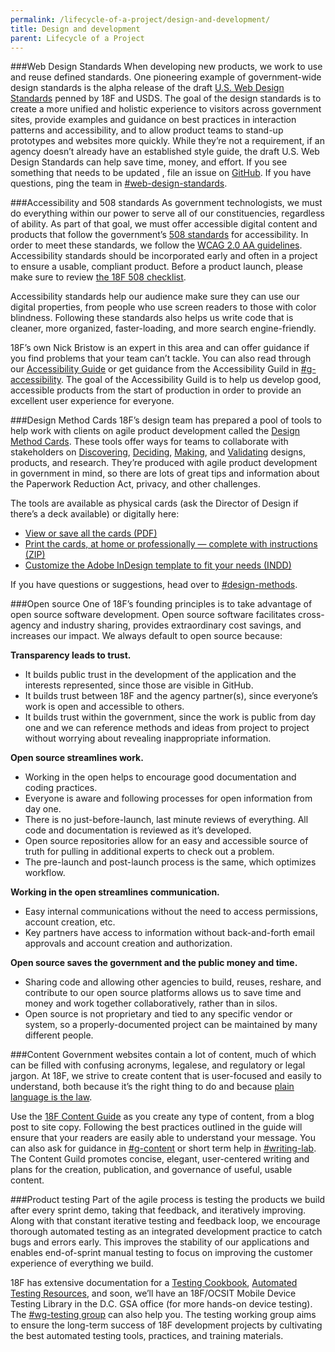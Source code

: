 ```yaml
---
permalink: /lifecycle-of-a-project/design-and-development/
title: Design and development
parent: Lifecycle of a Project
---
```


###Web Design Standards 
When developing new products, we work to use and reuse defined standards. One pioneering example of government-wide design standards is the alpha release of the draft [U.S. Web Design Standards](https://playbook.cio.gov/designstandards/) penned by 18F and USDS. The goal of the design standards is to create a more unified and holistic experience to visitors across government sites, provide examples and guidance on best practices in interaction patterns and accessibility, and to allow product teams to stand-up prototypes and websites more quickly. While they’re not a requirement, if an agency doesn’t already have an established style guide, the draft U.S. Web Design Standards can help save time, money, and effort. If you see something that needs to be updated , file an issue on [GitHub](https://github.com/18F/web-design-standards). If you have questions, ping the team in [#web-design-standards](https://18f.slack.com/messages/web-design-standards/). 

###Accessibility and 508 standards
As government technologists, we must do everything within our power to serve all of our constituencies, regardless of ability. As part of that goal, we must offer accessible digital content and products that follow the government’s [508 standards](http://www.access-board.gov/guidelines-and-standards/communications-and-it/about-the-section-508-standards) for accessibility. In order to meet these standards, we follow the [WCAG 2.0 AA guidelines](http://www.w3.org/TR/WCAG20/). Accessibility standards should be incorporated early and often in a project to ensure a usable, compliant product. Before a product launch, please make sure to review [the 18F 508 checklist](https://pages.18f.gov/accessibility/checklist).

Accessibility standards help our audience make sure they can use our digital properties, from people who use screen readers to those with color blindness. Following these standards also helps us write code that is cleaner, more organized, faster-loading, and more search engine-friendly. 

18F’s own Nick Bristow is an expert in this area and can offer guidance if you find problems that your team can’t tackle. You can also read through our [Accessibility Guide](https://pages.18f.gov/accessibility/) or get guidance from the Accessibility Guild in [#g-accessibility](https://18f.slack.com/messages/g-accessibility/). The goal of the Accessibility Guild is to help us develop good, accessible products from the start of production in order to provide an excellent user experience for everyone. 

###Design Method Cards
18F’s design team has prepared a pool of tools to help work with clients on agile product development called the [Design Method Cards](https://methods.18f.gov/). These tools offer ways for teams to collaborate with stakeholders on [Discovering](https://methods.18f.gov/discover/), [Deciding](https://methods.18f.gov/decide/), [Making](https://methods.18f.gov/make/), and [Validating](https://methods.18f.gov/validate/) designs, products, and research. They’re produced with agile product development in government in mind, so there are lots of great tips and information about the Paperwork Reduction Act, privacy, and other challenges.

The tools are available as physical cards (ask the Director of Design if there’s a deck available) or digitally here:

-   [View or save all the cards (PDF)](https://methods.18f.gov/assets/downloads/18F-Method-Cards-beta-Preview.pdf)
-   [Print the cards, at home or professionally — complete with instructions (ZIP)](https://methods.18f.gov/assets/downloads/18F-Method-Cards-beta_Print.zip)
-   [Customize the Adobe InDesign template to fit your needs (INDD)](https://methods.18f.gov/assets/downloads/18F-Method-Cards-beta-Template.zip)

If you have questions or suggestions, head over to [#design-methods](https://18f.slack.com/messages/design-methods/).

###Open source 
One of 18F’s founding principles is to take advantage of open source software development. Open source software facilitates cross-agency and industry sharing, provides extraordinary cost savings, and increases our impact. We always default to open source because:

**Transparency leads to trust.**
-   It builds public trust in the development of the application and the interests represented, since those are visible in GitHub.
-   It builds trust between 18F and the agency partner(s), since everyone’s work is open and accessible to others.
-   It builds trust within the government, since the work is public from day one and we can reference methods and ideas from project to project without worrying about revealing inappropriate information.

**Open source streamlines work.**
-   Working in the open helps to encourage good documentation and coding practices.
-   Everyone is aware and following processes for open information from day one.
-   There is no just-before-launch, last minute reviews of everything. All code and documentation is reviewed as it’s developed.
-   Open source repositories allow for an easy and accessible source of truth for pulling in additional experts to check out a problem.
-   The pre-launch and post-launch process is the same, which optimizes workflow.

**Working in the open streamlines communication.**
-   Easy internal communications without the need to access permissions, account creation, etc.
-   Key partners have access to information without back-and-forth email approvals and account creation and authorization.

**Open source saves the government and the public money and time.**
-   Sharing code and allowing other agencies to build, reuses, reshare, and contribute to our open source platforms allows us to save time and money and work together collaboratively, rather than in silos.
-   Open source is not proprietary and tied to any specific vendor or system, so a properly-documented project can be maintained by many different people.

###Content
Government websites contain a lot of content, much of which can be filled with confusing acronyms, legalese, and regulatory or legal jargon. At 18F, we strive to create content that is user-focused and easily to understand, both because it’s the right thing to do and because [plain language is the law](http://www.plainlanguage.gov/).

Use the [18F Content Guide](https://pages.18f.gov/content-guide/) as you create any type of content, from a blog post to site copy. Following the best practices outlined in the guide will ensure that your readers are easily able to understand your message. You can also ask for guidance in [#g-content](https://18f.slack.com/messages/g-content/) or short term help in [#writing-lab](https://18f.slack.com/messages/writing_lab/). The Content Guild promotes concise, elegant, user-centered writing and plans for the creation, publication, and governance of useful, usable content.

###Product testing
Part of the agile process is testing the products we build after every sprint demo, taking that feedback, and iteratively improving. Along with that constant iterative testing and feedback loop, we encourage thorough automated testing as an integrated development practice to catch bugs and errors early. This improves the stability of our applications and enables end-of-sprint manual testing to focus on improving the customer experience of everything we build.

18F has extensive documentation for a [Testing Cookbook](https://pages.18f.gov/testing-cookbook/), [Automated Testing Resources](https://pages.18f.gov/automated-testing-playbook/), and soon, we’ll have an 18F/OCSIT Mobile Device Testing Library in the D.C. GSA office (for more hands-on device testing). The [#wg-testing group](https://18f.slack.com/messages/wg-testing/) can also help you. The testing working group aims to ensure the long-term success of 18F development projects by cultivating the best automated testing tools, practices, and training materials.  
